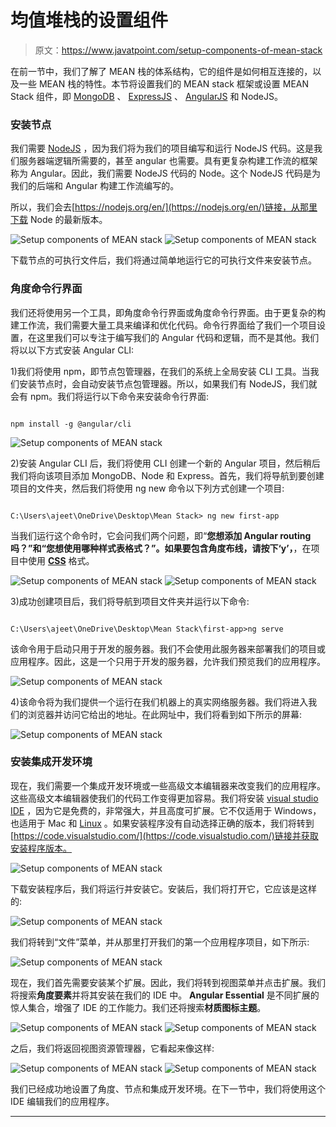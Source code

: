 # 均值堆栈的设置组件

> 原文：<https://www.javatpoint.com/setup-components-of-mean-stack>

在前一节中，我们了解了 MEAN 栈的体系结构，它的组件是如何相互连接的，以及一些 MEAN 栈的特性。本节将设置我们的 MEAN stack 框架或设置 MEAN Stack 组件，即 [MongoDB](https://www.javatpoint.com/mongodb-tutorial) 、 [ExpressJS](https://www.javatpoint.com/expressjs-tutorial) 、 [AngularJS](https://www.javatpoint.com/angularjs-tutorial) 和 NodeJS。

### 安装节点

我们需要 [NodeJS](https://www.javatpoint.com/nodejs-tutorial) ，因为我们将为我们的项目编写和运行 NodeJS 代码。这是我们服务器端逻辑所需要的，甚至 angular 也需要。具有更复杂构建工作流的框架称为 Angular。因此，我们需要 NodeJS 代码的 Node。这个 NodeJS 代码是为我们的后端和 Angular 构建工作流编写的。

所以，我们会去[https://nodejs.org/en/](https://nodejs.org/en/)链接，从那里下载 Node 的最新版本。

![Setup components of MEAN stack](img/9cf77f3edad6d78a00e2d3c3f823cc56.png)
![Setup components of MEAN stack](img/b8268a993db233998f2f24d94ae4f630.png)

下载节点的可执行文件后，我们将通过简单地运行它的可执行文件来安装节点。

### 角度命令行界面

我们还将使用另一个工具，即角度命令行界面或角度命令行界面。由于更复杂的构建工作流，我们需要大量工具来编译和优化代码。命令行界面给了我们一个项目设置，在这里我们可以专注于编写我们的 Angular 代码和逻辑，而不是其他。我们将以以下方式安装 Angular CLI:

1)我们将使用 npm，即节点包管理器，在我们的系统上全局安装 CLI 工具。当我们安装节点时，会自动安装节点包管理器。所以，如果我们有 NodeJS，我们就会有 npm。我们将运行以下命令来安装命令行界面:

```

npm install -g @angular/cli

```

![Setup components of MEAN stack](img/7f5cb04f39ee75abbf4eb33768d09fd3.png)

2)安装 Angular CLI 后，我们将使用 CLI 创建一个新的 Angular 项目，然后稍后我们将向该项目添加 MongoDB、Node 和 Express。首先，我们将导航到要创建项目的文件夹，然后我们将使用 ng new 命令以下列方式创建一个项目:

```

C:\Users\ajeet\OneDrive\Desktop\Mean Stack> ng new first-app

```

当我们运行这个命令时，它会问我们两个问题，即“**您想添加 Angular routing 吗？”**和“**您想使用哪种样式表格式？”**。如果要包含角度布线，请按下**‘y’，**，在项目中使用 **[CSS](https://www.javatpoint.com/css-tutorial)** 格式。

![Setup components of MEAN stack](img/350ce780496452a5e62ff1cc9994cbb8.png)
![Setup components of MEAN stack](img/bac4dc1616ebee9d18770479803b6176.png)

3)成功创建项目后，我们将导航到项目文件夹并运行以下命令:

```

C:\Users\ajeet\OneDrive\Desktop\Mean Stack\first-app>ng serve

```

该命令用于启动只用于开发的服务器。我们不会使用此服务器来部署我们的项目或应用程序。因此，这是一个只用于开发的服务器，允许我们预览我们的应用程序。

![Setup components of MEAN stack](img/07b2430ed33e9f27de6015b443b2560f.png)

4)该命令将为我们提供一个运行在我们机器上的真实网络服务器。我们将进入我们的浏览器并访问它给出的地址。在此网址中，我们将看到如下所示的屏幕:

![Setup components of MEAN stack](img/787c78c09f6d9d160ab5b4923c209fe8.png)

### 安装集成开发环境

现在，我们需要一个集成开发环境或一些高级文本编辑器来改变我们的应用程序。这些高级文本编辑器使我们的代码工作变得更加容易。我们将安装 [visual studio IDE](https://www.javatpoint.com/vb-net-download-and-install-visual-studio) ，因为它是免费的，非常强大，并且高度可扩展。它不仅适用于 Windows，也适用于 Mac 和 [Linux](https://www.javatpoint.com/linux-tutorial) 。如果安装程序没有自动选择正确的版本，我们将转到[https://code.visualstudio.com/](https://code.visualstudio.com/)链接并获取安装程序版本。

![Setup components of MEAN stack](img/590054bae304f93e5aab003816fdf744.png)

下载安装程序后，我们将运行并安装它。安装后，我们将打开它，它应该是这样的:

![Setup components of MEAN stack](img/2a00088934ea922407b47a194a8166ab.png)

我们将转到“文件”菜单，并从那里打开我们的第一个应用程序项目，如下所示:

![Setup components of MEAN stack](img/b4da9dc30978c52070811ee3bea5dee0.png)

现在，我们首先需要安装某个扩展。因此，我们将转到视图菜单并点击扩展。我们将搜索**角度要素**并将其安装在我们的 IDE 中。 **Angular Essential** 是不同扩展的惊人集合，增强了 IDE 的工作能力。我们还将搜索**材质图标主题**。

![Setup components of MEAN stack](img/191305136bf90d5e3c96513c317db6a9.png)
![Setup components of MEAN stack](img/2416de4d0dac777962b000e5af6362bc.png)

之后，我们将返回视图资源管理器，它看起来像这样:

![Setup components of MEAN stack](img/56e67412e13e46c953d84fb16342494b.png)
![Setup components of MEAN stack](img/df44c4a736ae30f688356b0ffad77164.png)

我们已经成功地设置了角度、节点和集成开发环境。在下一节中，我们将使用这个 IDE 编辑我们的应用程序。

* * *